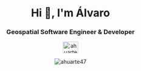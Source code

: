 <h1 align="center">Hi 👋, I'm Álvaro</h1>
<h3 align="center">Geospatial Software Engineer & Developer</h3>

<!--
<h1 align="center">GitHub Analytics</h1>
<p align="center">
  <a href="https://github.com/ahuarte47">
  <img height="180em" src="https://github-readme-stats-eight-theta.vercel.app/api?username=ahuarte47&show_icons=true&theme=algolia&include_all_commits=true&count_private=true"/>
  <img height="180em" src="https://github-readme-stats-eight-theta.vercel.app/api/top-langs/?username=ahuarte47&layout=compact&langs_count=16&theme=algolia"/>
  <img height="180em" src="https://github-readme-streak-stats.herokuapp.com/?user=ahuarte47&theme=algolia" alt="ahuarte47" />
  </a>
</p>
-->

<p align="center">
  <a href="https://linkedin.com/in/alvarohuarte" target="blank">
    <img align="center" src="https://raw.githubusercontent.com/rahuldkjain/github-profile-readme-generator/master/src/images/icons/Social/linked-in-alt.svg" alt="ahuarte47" height="30" width="40" />
  </a>
  <p align="center"> 
    <img src="https://komarev.com/ghpvc/?username=ahuarte47&label=Profile%20views&color=0e75b6&style=flat" alt="ahuarte47" /> 
  </p>
</p>

<!--
**ahuarte47/ahuarte47** is a ✨ _special_ ✨ repository because its `README.md` (this file) appears on your GitHub profile.

Here are some ideas to get you started:

- 🔭 I’m currently working on ...
- 🌱 I’m currently learning ...
- 👯 I’m looking to collaborate on ...
- 🤔 I’m looking for help with ...
- 💬 Ask me about ...
- 📫 How to reach me: ...
- 😄 Pronouns: ...
- ⚡ Fun fact: ...
-->
